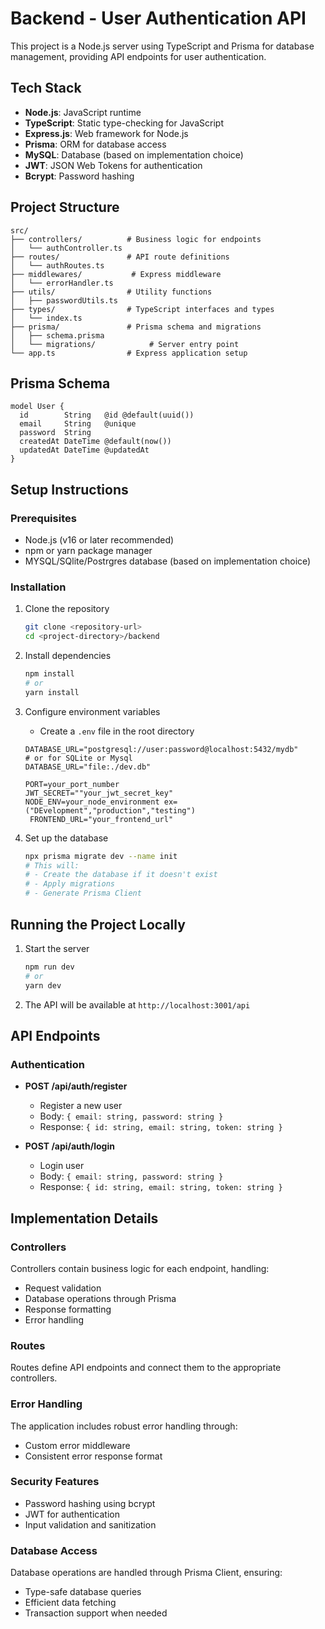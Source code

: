 # Backend - User Authentication API

This project is a Node.js  server using TypeScript and Prisma for database management, providing API endpoints for user authentication.

## Tech Stack

- **Node.js**: JavaScript runtime
- **TypeScript**: Static type-checking for JavaScript
- **Express.js**: Web framework for Node.js
- **Prisma**: ORM for database access
- **MySQL**: Database (based on implementation choice)
- **JWT**: JSON Web Tokens for authentication
- **Bcrypt**: Password hashing

## Project Structure

```
src/
├── controllers/          # Business logic for endpoints
│   └── authController.ts
├── routes/               # API route definitions
│   └── authRoutes.ts
├── middlewares/           # Express middleware
│   └── errorHandler.ts
├── utils/                # Utility functions
│   ├── passwordUtils.ts
├── types/                # TypeScript interfaces and types
│   └── index.ts
├── prisma/               # Prisma schema and migrations
│   ├── schema.prisma
│   └── migrations/            # Server entry point
└── app.ts                # Express application setup
```

## Prisma Schema

```prisma
model User {
  id        String   @id @default(uuid())
  email     String   @unique
  password  String
  createdAt DateTime @default(now())
  updatedAt DateTime @updatedAt
}
```

## Setup Instructions

### Prerequisites

- Node.js (v16 or later recommended)
- npm or yarn package manager
- MYSQL/SQlite/Postrgres database (based on implementation choice)

### Installation

1. Clone the repository
   ```bash
   git clone <repository-url>
   cd <project-directory>/backend
   ```

2. Install dependencies
   ```bash
   npm install
   # or
   yarn install
   ```

3. Configure environment variables
   - Create a `.env` file in the root directory
   ```
   DATABASE_URL="postgresql://user:password@localhost:5432/mydb"
   # or for SQLite or Mysql
   DATABASE_URL="file:./dev.db"
   
   PORT=your_port_number
   JWT_SECRET=""your_jwt_secret_key"
   NODE_ENV=your_node_environment ex=("DEvelopment","production","testing")
    FRONTEND_URL="your_frontend_url"
   ```

4. Set up the database
   ```bash
   npx prisma migrate dev --name init
   # This will:
   # - Create the database if it doesn't exist
   # - Apply migrations
   # - Generate Prisma Client
   ```

## Running the Project Locally

1. Start the server
   ```bash
   npm run dev
   # or
   yarn dev
   ```

2. The API will be available at `http://localhost:3001/api`

## API Endpoints

### Authentication

- **POST /api/auth/register**
  - Register a new user
  - Body: `{ email: string, password: string }`
  - Response: `{ id: string, email: string, token: string }`

- **POST /api/auth/login**
  - Login user
  - Body: `{ email: string, password: string }`
  - Response: `{ id: string, email: string, token: string }`

## Implementation Details

### Controllers

Controllers contain business logic for each endpoint, handling:
- Request validation
- Database operations through Prisma
- Response formatting
- Error handling

### Routes

Routes define API endpoints and connect them to the appropriate controllers.

### Error Handling

The application includes robust error handling through:
- Custom error middleware
- Consistent error response format

### Security Features

- Password hashing using bcrypt
- JWT for authentication
- Input validation and sanitization

### Database Access

Database operations are handled through Prisma Client, ensuring:
- Type-safe database queries
- Efficient data fetching
- Transaction support when needed
